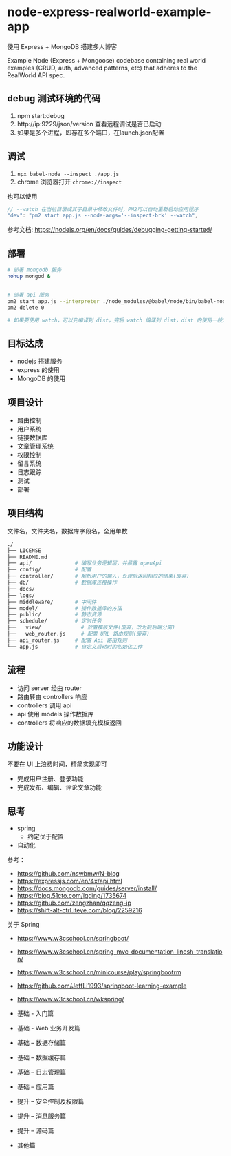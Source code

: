 # node-express-realworld-example-app

使用 Express + MongoDB 搭建多人博客

Example Node (Express + Mongoose) codebase containing real world examples (CRUD, auth, advanced patterns, etc) that adheres to the RealWorld API spec.

## debug 测试环境的代码

1. npm start:debug
2. http://ip:9229/json/version 查看远程调试是否已启动
3. 如果是多个进程，即存在多个端口，在launch.json配置

## 调试

1. `npx babel-node --inspect ./app.js`
2. chrome 浏览器打开 `chrome://inspect`

也可以使用

```js
// --watch 在当前目录或其子目录中修改文件时，PM2可以自动重新启动应用程序
"dev": "pm2 start app.js --node-args='--inspect-brk' --watch",
```

参考文档: https://nodejs.org/en/docs/guides/debugging-getting-started/

## 部署

```bash
# 部署 mongodb 服务
nohup mongod &


# 部署 api 服务
pm2 start app.js --interpreter ./node_modules/@babel/node/bin/babel-node.js
pm2 delete 0

# 如果要使用 watch，可以先编译到 dist，完后 watch 编译到 dist，dist 内使用一般方式实现 watch 监测
```

## 目标达成

- nodejs 搭建服务
- express 的使用
- MongoDB 的使用

## 项目设计

- 路由控制
- 用户系统
- 链接数据库
- 文章管理系统
- 权限控制
- 留言系统
- 日志跟踪
- 测试
- 部署

## 项目结构

文件名，文件夹名，数据库字段名，全用单数

```bash
./
├── LICENSE
├── README.md
├── api/              # 编写业务逻辑层，并暴露 openApi
├── config/           # 配置
├── controller/       # 解析用户的输入，处理后返回相应的结果(废弃)
├── db/               # 数据库连接操作
├── docs/
├── logs/
├── middleware/       # 中间件
├── model/            # 操作数据库的方法
├── public/           # 静态资源
├── schedule/         # 定时任务
├──   view/             # 放置模板文件(废弃，改为前后端分离)
├──   web_router.js     # 配置 URL 路由规则(废弃)
├── api_router.js     # 配置 Api 路由规则
└── app.js            # 自定义启动时的初始化工作
```

## 流程

- 访问 server 经由 router
- 路由转由 controllers 响应
- controllers 调用 api
- api 使用 models 操作数据库
- controllers 将响应的数据填充模板返回

## 功能设计

不要在 UI 上浪费时间，精简实现即可

- 完成用户注册、登录功能
- 完成发布、编辑、评论文章功能

## 思考

- spring
  - 约定优于配置
- 自动化

参考：

- https://github.com/nswbmw/N-blog
- https://expressjs.com/en/4x/api.html
- https://docs.mongodb.com/guides/server/install/
- https://blog.51cto.com/lqding/1735674
- https://github.com/zengzhan/qqzeng-ip
- https://shift-alt-ctrl.iteye.com/blog/2259216

关于 Spring

- https://www.w3cschool.cn/springboot/
- https://www.w3cschool.cn/spring_mvc_documentation_linesh_translation/
- https://www.w3cschool.cn/minicourse/play/springbootrm
- https://github.com/JeffLi1993/springboot-learning-example
- https://www.w3cschool.cn/wkspring/

- 基础 - 入门篇
- 基础 - Web 业务开发篇
- 基础 – 数据存储篇
- 基础 – 数据缓存篇
- 基础 – 日志管理篇
- 基础 – 应用篇
- 提升 – 安全控制及权限篇
- 提升 – 消息服务篇
- 提升 – 源码篇
- 其他篇
